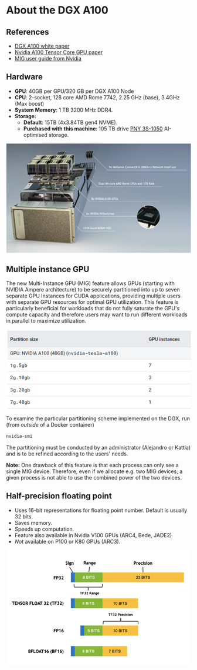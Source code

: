 # About the DGX A100

## References
- [DGX A100 white paper](https://images.nvidia.com/aem-dam/en-zz/Solutions/data-center/dgx-a100/dgxa100-system-architecture-white-paper.pdf)
- [Nvidia A100 Tensor Core GPU paper](https://images.nvidia.com/aem-dam/en-zz/Solutions/data-center/nvidia-ampere-architecture-whitepaper.pdf)
- [MIG user guide from Nvidia](https://docs.nvidia.com/datacenter/tesla/mig-user-guide/)

## Hardware
- **GPU**: 40GB per GPU/320 GB per DGX A100 Node
- **CPU**: 2-socket, 128 core AMD Rome 7742, 2.25 GHz (base), 3.4GHz (Max boost)
- **System Memory**: 1 TB 3200 MHz DDR4.
- **Storage:** 
    - **Default**: 15TB (4x3.84TB gen4 NVME).
    - **Purchased with this machine**: 105 TB drive [PNY 3S-1050](https://www.scan.co.uk/3xs/configurator/3s-1050) AI-optimised storage.
    
![](../figures/DGX_schema.png)

## Multiple instance GPU
The new Multi-Instance GPU (MIG) feature allows GPUs (starting with NVIDIA Ampere architecture) to be securely partitioned into up to seven separate GPU Instances for CUDA applications, providing multiple users with separate GPU resources for optimal GPU utilization. This feature is particularly beneficial for workloads that do not fully saturate the GPU's compute capacity and therefore users may want to run different workloads in parallel to maximize utilization. 

![](../figures/DGX_MIG_partitioning_schemes.png)

To examine the particular partitioning scheme implemented on the DGX, run (from _outside_ of a Docker container)

```bash
nvidia-smi
```

The partitioning must be conducted by an administrator (Alejandro or Kattia) and is to be refined according to the users' needs.

**Note:** One drawback of this feature is that each process can only see a single MIG device. Therefore, even if we allocate e.g. two MIG devices, a given process is not able to use the combined power of the two devices.

## Half-precision floating point
- Uses 16-bit representations for floating point number. Default is usually 32 bits.
- Saves memory.
- Speeds up computation.
- Feature also available in Nvidia V100 GPUs (ARC4, Bede, JADE2)
- _Not_ available on P100 or K80 GPUs (ARC3).

![](../figures/DGX_16_bit_precision.png)
